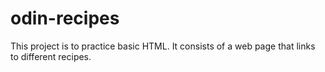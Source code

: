 # odin-recipes

This project is to practice basic HTML. It consists of a web page that links to different recipes.